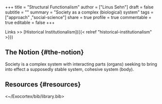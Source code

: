 +++
title = "Structural Functionalism"
author = ["Linus Sehn"]
draft = false
subtitle = ""
summary = "Society as a complex (biological) system"
tags = ["approach" ,"social-science"]
share = true
profile = true
commentable = true
editable = false
+++

Links >> [Historical Institutionalism]({{< relref "historical-institutionalism" >}})


## The Notion {#the-notion}

Society is a complex system with interacting parts (organs) seeking to bring
into effect a supposedly stable system, cohesive system (body).


## Resources {#resources}

<~/Exocortex/bib/library.bib>
